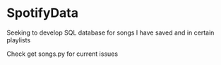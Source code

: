 # SpotifyData
Seeking to develop SQL database for songs I have saved and in certain playlists

Check get songs.py for current issues
